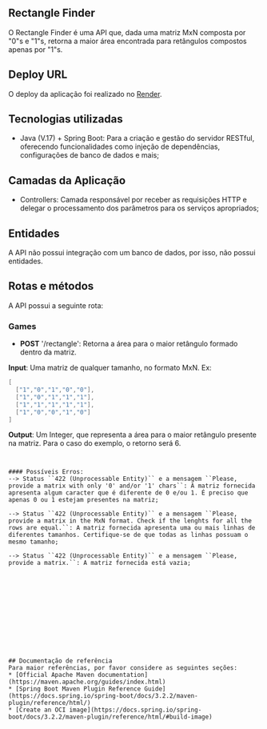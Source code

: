 ## Rectangle Finder

O Rectangle Finder é uma API que, dada uma matriz MxN composta por "0"s e "1"s, retorna a maior área encontrada para retângulos compostos apenas por "1"s.

## Deploy URL

O deploy da aplicação foi realizado no [Render](https://rectangle-finder-back.onrender.com).

## Tecnologias utilizadas

* Java (V.17) + Spring Boot:  Para a criação e gestão do servidor RESTful, oferecendo funcionalidades como injeção de dependências, configurações de banco de dados e mais;


## Camadas  da Aplicação

* Controllers: Camada responsável por receber as requisições HTTP e delegar o processamento dos parâmetros para os serviços apropriados;

## Entidades

A API não possui integração com um banco de dados, por isso, não possui entidades.


## Rotas e métodos
A API possui a seguinte rota:

### Games
* **POST** '/rectangle': Retorna a área para o maior retângulo formado dentro da matriz.

**Input**:  Uma matriz de qualquer tamanho, no formato MxN.
Ex: 
```java
[
  ["1","0","1","0","0"],
  ["1","0","1","1","1"],
  ["1","1","1","1","1"],
  ["1","0","0","1","0"]
]
```

**Output**: Um Integer, que representa a área para o maior retângulo presente na matriz. Para o caso do exemplo, o retorno será 6.
```


#### Possíveis Erros:
--> Status ``422 (Unprocessable Entity)`` e a mensagem ``Please, provide a matrix with only '0' and/or '1' chars``: A matriz fornecida apresenta algum caracter que é diferente de 0 e/ou 1. É preciso que apenas 0 ou 1 estejam presentes na matriz;

--> Status ``422 (Unprocessable Entity)`` e a mensagem ``Please, provide a matrix in the MxN format. Check if the lenghts for all the rows are equal.``: A matriz fornecida apresenta uma ou mais linhas de diferentes tamanhos. Certifique-se de que todas as linhas possuam o mesmo tamanho;

--> Status ``422 (Unprocessable Entity)`` e a mensagem ``Please, provide a matrix.``: A matriz fornecida está vazia;













## Documentação de referência
Para maior referências, por favor considere as seguintes seções:
* [Official Apache Maven documentation](https://maven.apache.org/guides/index.html)
* [Spring Boot Maven Plugin Reference Guide](https://docs.spring.io/spring-boot/docs/3.2.2/maven-plugin/reference/html/)
* [Create an OCI image](https://docs.spring.io/spring-boot/docs/3.2.2/maven-plugin/reference/html/#build-image)



